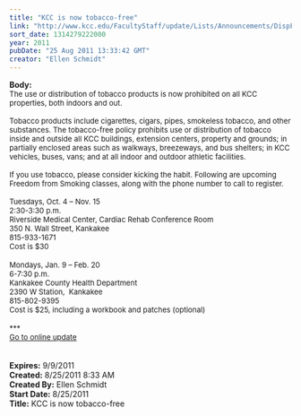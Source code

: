 ```yaml
---
title: "KCC is now tobacco-free"
link: "http://www.kcc.edu/FacultyStaff/update/Lists/Announcements/DispForm.aspx?ID=412"
sort_date: 1314279222000
year: 2011
pubDate: "25 Aug 2011 13:33:42 GMT"
creator: "Ellen Schmidt"
---
```


<div><b>Body:</b> <div class="ExternalClass01ED94D5616C489CBAD2DB7846B015BD">
<div><font size="2">The use or distribution of tobacco products is now prohibited on all KCC properties, both indoors and out. <br /> <br />Tobacco products include cigarettes, cigars, pipes, smokeless tobacco, and other substances. The tobacco-free policy prohibits use or distribution of tobacco inside and outside all KCC buildings, extension centers, property and grounds; in partially enclosed areas such as walkways, breezeways, and bus shelters; in KCC vehicles, buses, vans; and at all indoor and outdoor athletic facilities. <br /> <br />If you use tobacco, please consider kicking the habit. Following are upcoming Freedom from Smoking classes, along with the phone number to call to register.<br /> <br />Tuesdays, Oct. 4 – Nov. 15<br />2:30-3:30 p.m.<br />Riverside Medical Center, Cardiac Rehab Conference Room<br />350 N. Wall Street, Kankakee<br /><span style="white-space:nowrap" class="baec5a81-e4d6-4674-97f3-e9220f0136c1">815-933-1671</span><br />Cost is $30</font></div>
<div><font size="2"></font> </div>
<div><font size="2">Mondays, Jan. 9 – Feb. 20<br />6-7:30 p.m.<br />Kankakee County Health Department<br />2390 W Station,  Kankakee<br /><span style="white-space:nowrap" class="baec5a81-e4d6-4674-97f3-e9220f0136c1">815-802-9395</span><br />Cost is $25, including a workbook and patches (optional)</font></div>
<div><font size="2"></font> </div>
<div><font size="2">***</font></div>
<div><a href="/FacultyStaff/update/Pages/dailyupdate.aspx"><font size="2">Go to online update</font></a></div>
<div> </div>
<div> </div></div></div>
<div><b>Expires:</b> 9/9/2011</div>
<div><b>Created:</b> 8/25/2011 8:33 AM</div>
<div><b>Created By:</b> Ellen Schmidt</div>
<div><b>Start Date:</b> 8/25/2011</div>
<div><b>Title:</b> KCC is now tobacco-free</div>
